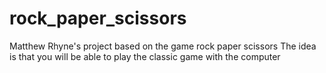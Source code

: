 # rock_paper_scissors
Matthew Rhyne's project based on the game rock paper scissors
The idea is that you will be able to play the classic game with the computer
